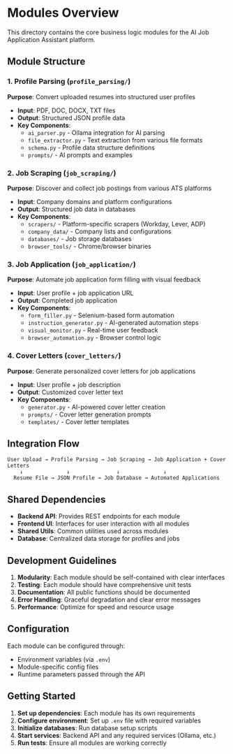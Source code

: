 # Modules Overview

This directory contains the core business logic modules for the AI Job Application Assistant platform.

## Module Structure

### 1. Profile Parsing (`profile_parsing/`)
**Purpose**: Convert uploaded resumes into structured user profiles
- **Input**: PDF, DOC, DOCX, TXT files
- **Output**: Structured JSON profile data
- **Key Components**:
  - `ai_parser.py` - Ollama integration for AI parsing
  - `file_extractor.py` - Text extraction from various file formats
  - `schema.py` - Profile data structure definitions
  - `prompts/` - AI prompts and examples

### 2. Job Scraping (`job_scraping/`)
**Purpose**: Discover and collect job postings from various ATS platforms
- **Input**: Company domains and platform configurations
- **Output**: Structured job data in databases
- **Key Components**:
  - `scrapers/` - Platform-specific scrapers (Workday, Lever, ADP)
  - `company_data/` - Company lists and configurations
  - `databases/` - Job storage databases
  - `browser_tools/` - Chrome/browser binaries

### 3. Job Application (`job_application/`)
**Purpose**: Automate job application form filling with visual feedback
- **Input**: User profile + job application URL
- **Output**: Completed job application
- **Key Components**:
  - `form_filler.py` - Selenium-based form automation
  - `instruction_generator.py` - AI-generated automation steps
  - `visual_monitor.py` - Real-time user feedback
  - `browser_automation.py` - Browser control logic

### 4. Cover Letters (`cover_letters/`)
**Purpose**: Generate personalized cover letters for job applications
- **Input**: User profile + job description
- **Output**: Customized cover letter text
- **Key Components**:
  - `generator.py` - AI-powered cover letter creation
  - `prompts/` - Cover letter generation prompts
  - `templates/` - Cover letter templates

## Integration Flow

```
User Upload → Profile Parsing → Job Scraping → Job Application + Cover Letters
    ↓              ↓               ↓              ↓
  Resume File → JSON Profile → Job Database → Automated Applications
```

## Shared Dependencies

- **Backend API**: Provides REST endpoints for each module
- **Frontend UI**: Interfaces for user interaction with all modules
- **Shared Utils**: Common utilities used across modules
- **Database**: Centralized data storage for profiles and jobs

## Development Guidelines

1. **Modularity**: Each module should be self-contained with clear interfaces
2. **Testing**: Each module should have comprehensive unit tests
3. **Documentation**: All public functions should be documented
4. **Error Handling**: Graceful degradation and clear error messages
5. **Performance**: Optimize for speed and resource usage

## Configuration

Each module can be configured through:
- Environment variables (via `.env`)
- Module-specific config files
- Runtime parameters passed through the API

## Getting Started

1. **Set up dependencies**: Each module has its own requirements
2. **Configure environment**: Set up `.env` file with required variables
3. **Initialize databases**: Run database setup scripts
4. **Start services**: Backend API and any required services (Ollama, etc.)
5. **Run tests**: Ensure all modules are working correctly